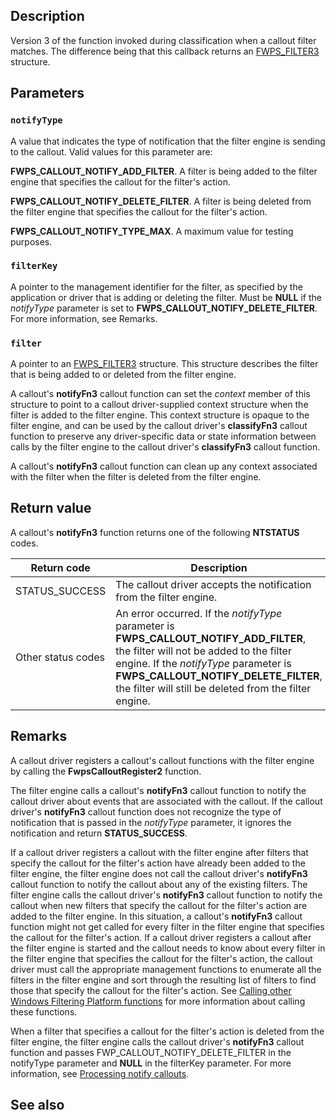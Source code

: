 ## Description

Version 3 of the function invoked during classification when a callout filter matches. The difference being that this callback returns an [FWPS_FILTER3](https://learn.microsoft.com/windows/win32/api/fwpstypes/ns-fwpstypes-fwps_filter3) structure.

## Parameters

### `notifyType`

A value that indicates the type of notification that the filter engine is sending to the callout. Valid values for this parameter are:

**FWPS_CALLOUT_NOTIFY_ADD_FILTER**. A filter is being added to the filter engine that specifies the callout for the filter's action.

**FWPS_CALLOUT_NOTIFY_DELETE_FILTER**. A filter is being deleted from the filter engine that specifies the callout for the filter's action.

**FWPS_CALLOUT_NOTIFY_TYPE_MAX**. A maximum value for testing purposes.

### `filterKey`

A pointer to the management identifier for the filter, as specified by the application or driver that is adding or deleting the filter. Must be **NULL** if the *notifyType* parameter is set to **FWPS_CALLOUT_NOTIFY_DELETE_FILTER**. For more information, see Remarks.

### `filter`

A pointer to an [FWPS_FILTER3](https://learn.microsoft.com/windows/win32/api/fwpstypes/ns-fwpstypes-fwps_filter3) structure. This structure describes the filter that is being added to or deleted from the filter engine.

A callout's **notifyFn3** callout function can set the *context* member of this structure to point to a callout driver-supplied context structure when the filter is added to the filter engine. This context structure is opaque to the filter engine, and can be used by the callout driver's **classifyFn3** callout function to preserve any driver-specific data or state information between calls by the filter engine to the callout driver's
**classifyFn3** callout function.

A callout's **notifyFn3** callout function can clean up any context associated with the filter when the filter is deleted from the filter engine.

## Return value

A callout's **notifyFn3** function returns one of the following **NTSTATUS** codes.

|Return code|Description|
|-|-|
|STATUS_SUCCESS|The callout driver accepts the notification from the filter engine.|
|Other status codes|An error occurred. If the *notifyType* parameter is **FWPS_CALLOUT_NOTIFY_ADD_FILTER**, the filter will not be added to the filter engine. If the *notifyType* parameter is **FWPS_CALLOUT_NOTIFY_DELETE_FILTER**, the filter will still be deleted from the filter engine.|

## Remarks

A callout driver registers a callout's callout functions with the filter engine by calling the **FwpsCalloutRegister2** function.

The filter engine calls a callout's **notifyFn3** callout function to notify the callout driver about events that are associated with the callout. If the callout driver's **notifyFn3** callout function does not recognize the type of notification that is passed in the *notifyType* parameter, it ignores the notification and return **STATUS_SUCCESS**.

If a callout driver registers a callout with the filter engine after filters that specify the callout for the filter's action have already been added to the filter engine, the filter engine does not call the callout driver's **notifyFn3** callout function to notify the callout about any of the existing filters. The filter engine calls the callout driver's **notifyFn3** callout function to notify the callout when new filters that specify the callout for the filter's action are added to the filter engine. In this situation, a callout's **notifyFn3** callout function might not get called for every filter in the filter engine that specifies the callout for the filter's action. If a callout driver registers a callout after the filter engine is started and the callout needs to know about every filter in the filter engine that specifies the callout for the filter's action, the callout driver must call the appropriate management functions to enumerate all the filters in the filter engine and sort through the resulting list of filters to find those that specify the callout for the filter's action. See [Calling other Windows Filtering Platform functions](https://learn.microsoft.com/windows-hardware/drivers/network/calling-other-windows-filtering-platform-functions) for more information about calling these functions.

When a filter that specifies a callout for the filter's action is deleted from the filter engine, the filter engine calls the callout driver's **notifyFn3** callout function and passes FWP_CALLOUT_NOTIFY_DELETE_FILTER in the notifyType parameter and **NULL** in the filterKey parameter. For more information, see [Processing notify callouts](https://learn.microsoft.com/windows-hardware/drivers/network/processing-notify-callouts).

## See also
